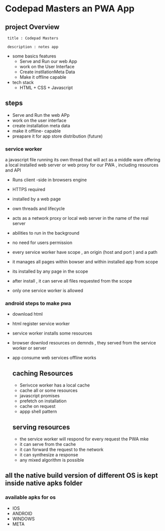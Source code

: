 # Codepad Masters an PWA App

## project Overview

     title : Codepad Masters

     description : notes app

- some basics features
  - Serve and Run our web App
  - work on the User Interface
  - Create instllationMeta Data
  - Make it offline capable
- tech stack
  - HTML + CSS + Javascript

## steps

- Serve and Run the web APp
- work on the user interface
- create installation meta data
- make it offline- capable
- preapare it for app store distribution (future)

### service worker

a javascript file running its own thread that will act as a middle ware offering a local installed web server or web proxy for our PWA , including resources and API

- Runs client -side in browsers engine
- HTTPS required
- installed by a web page
- own threads and lifecycle
- acts as a network proxy or local web server in the name of the real server

- abilities to run in the background
- no need for users permission
- every service worker have scope , an origin (host and port ) and a path

- it manages all pages within bowser and within installed app from scope
- its installed by any page in the scope
- after install , it can serve all files requested from the scope
- only one service worker is allowed

### android steps to make pwa

- download html
- html register service worker
- service worker installs some resources
- browser downlod resources on demnds , they served from the service worker or server
- app consume web services
  offline works

  ## caching Resources

  - Serivcce worker has a local cache
  - cache all or some resources
  - javascript promises
  - prefetch on installation
  - cache on request
  - appp shell pattern

  ## serving resources

  - the service worker will respond for every request the PWA mke
  - it can serve from the cache
  - it can forward the request to the network
  - it can synthesize a response
  - any mixed algorithm is possible

## all the native build version of different OS is kept inside native apks folder

### available apks for os

- IOS
- ANDROID
- WINDOWS
- META
